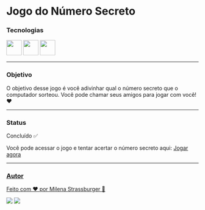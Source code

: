 # Jogo do Número Secreto

### Tecnologias

<img src="https://cdn.jsdelivr.net/gh/devicons/devicon/icons/javascript/javascript-original.svg" width="40" height="40" /> 
<img src="https://cdn.jsdelivr.net/gh/devicons/devicon/icons/html5/html5-original.svg" width="40" height="40"/> 
<img src="https://cdn.jsdelivr.net/gh/devicons/devicon/icons/css3/css3-original.svg" width="40" height="40"/>

---


### Objetivo

O objetivo desse jogo é você adivinhar qual o número secreto que o computador sorteou. Você pode chamar seus amigos para jogar com você! ❤

---

### Status

Concluído ✅
<p> Você pode acessar o jogo e tentar acertar o número secreto aqui: <a href="https://miistrass.github.io/numero-secreto/">Jogar agora</p>

---

### Autor

Feito com ❤️ por Milena Strassburger 🤘

<div>
<a href="https://instagram.com/miistrass" target="_blank"><img src="https://img.shields.io/badge/-Instagram-%23E4405F?style=for-the-badge&logo=instagram&logoColor=white" target="_blank"></a>
<a href="https://www.linkedin.com/in/milena-strassburger" target="_blank"><img src="https://img.shields.io/badge/-LinkedIn-%230077B5?style=for-the-badge&logo=linkedin&logoColor=white" target="_blank"></a>   
</div>
